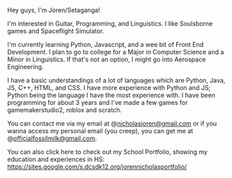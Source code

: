 Hey guys, I'm Joren/Setaganga!

I'm interested in Guitar, Programming, and Linguistics. I like Soulsborne games and Spaceflight Simulator.

I'm currently learning Python, Javascript, and a wee bit of Front End Development.
I plan to go to college for a Major in Computer Science and a Minor in Linguistics. If that's not an option, I might go into Aerospace Engineering.

I have a basic understandings of a lot of languages which are Python, Java, JS, C++, HTML, and CSS.
I have more experience with Python and JS; Python being the language I have the most experience with.
I have been programming for about 3 years and I've made a few games for gamemakerstudio2, roblox and scratch.

You can contact me via my email at @nicholasjoren@gmail.com or if you wanna access my personal email (you creep), you can get me at @officialfossilmilk@gmail.com.

You can also click here to check out my School Portfolio, showing my education and experiences in HS:
https://sites.google.com/s.dcsdk12.org/jorennicholasportfolio/
